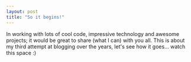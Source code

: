 ```yaml
---
layout: post
title: "So it begins!"
---
```

In working with lots of cool code, impressive technology and awesome projects; it would be great to share (what I can) with you all. This is about my third attempt at blogging over the years, let's see how it goes... watch this space :)
